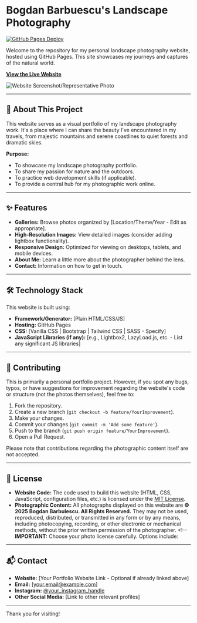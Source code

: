 # Bogdan Barbuescu's Landscape Photography

[![GitHub Pages Deploy](https://img.shields.io/github/deployments/your-username/your-repo-name/github-pages?label=Website&logo=github)](https://your-username.github.io/your-repo-name/) <!-- Optional: Replace with your actual username/repo for a live status badge -->

Welcome to the repository for my personal landscape photography website, hosted using GitHub Pages. This site showcases my journeys and captures of the natural world.

**[View the Live Website](https://your-username.github.io/your-repo-name/)**

<!-- Optional: Add a screenshot or a favorite photo here! -->
![Website Screenshot/Representative Photo](path/to/your/screenshot_or_photo.jpg) <!-- E.g., /assets/images/readme-preview.jpg -->

---

## 🌲 About This Project

This website serves as a visual portfolio of my landscape photography work. It's a place where I can share the beauty I've encountered in my travels, from majestic mountains and serene coastlines to quiet forests and dramatic skies.

**Purpose:**

*   To showcase my landscape photography portfolio.
*   To share my passion for nature and the outdoors.
*   To practice web development skills (if applicable).
*   To provide a central hub for my photographic work online.

---

## ✨ Features

*   **Galleries:** Browse photos organized by [Location/Theme/Year - Edit as appropriate].
*   **High-Resolution Images:** View detailed images (consider adding lightbox functionality).
*   **Responsive Design:** Optimized for viewing on desktops, tablets, and mobile devices.
*   **About Me:** Learn a little more about the photographer behind the lens.
*   **Contact:** Information on how to get in touch.

---

## 🛠️ Technology Stack

This website is built using:

*   **Framework/Generator:** [Plain HTML/CSS/JS]
*   **Hosting:** GitHub Pages
*   **CSS:** [Vanilla CSS | Bootstrap | Tailwind CSS | SASS - Specify]
*   **JavaScript Libraries (if any):** [e.g., Lightbox2, LazyLoad.js, etc. - List any significant JS libraries]


---

## 🤝 Contributing

This is primarily a personal portfolio project. However, if you spot any bugs, typos, or have suggestions for improvement regarding the website's code or structure (not the photos themselves), feel free to:

1.  Fork the repository.
2.  Create a new branch (`git checkout -b feature/YourImprovement`).
3.  Make your changes.
4.  Commit your changes (`git commit -m 'Add some feature'`).
5.  Push to the branch (`git push origin feature/YourImprovement`).
6.  Open a Pull Request.

Please note that contributions regarding the photographic content itself are not accepted.

---

## 📜 License

*   **Website Code:** The code used to build this website (HTML, CSS, JavaScript, configuration files, etc.) is licensed under the [MIT License](LICENSE.md). <!-- Choose a license (MIT is common) and add a LICENSE.md file -->
*   **Photographic Content:** All photographs displayed on this website are **© 2025 Bogdan Barbulescu. All Rights Reserved.** They may not be used, reproduced, distributed, or transmitted in any form or by any means, including photocopying, recording, or other electronic or mechanical methods, without the prior written permission of the photographer. <!-- **IMPORTANT:** Choose your photo license carefully. Options include:



---

## 📬 Contact

*   **Website:** [Your Portfolio Website Link - Optional if already linked above]
*   **Email:** [your.email@example.com]
*   **Instagram:** [@your_instagram_handle](https://instagram.com/your_instagram_handle)
*   **Other Social Media:** [Link to other relevant profiles]

---

Thank you for visiting!
